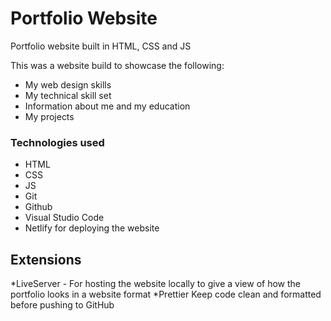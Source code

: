 # Portfolio Website
Portfolio website built in HTML, CSS and JS

This was a website build to showcase the following:
* My web design skills
* My technical skill set
* Information about me and my education
* My projects

### Technologies used
* HTML
* CSS
* JS
* Git
* Github
* Visual Studio Code
* Netlify for deploying the website
## Extensions
*LiveServer - For hosting the website locally to give  a view of how the portfolio looks in a website format
*Prettier Keep code clean and formatted before pushing to GitHub
